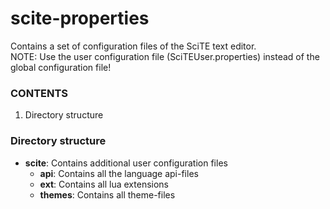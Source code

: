 # scite-properties

Contains a set of configuration files of the SciTE text editor.  
NOTE: Use the user configuration file (SciTEUser.properties) instead of the global configuration file!

### CONTENTS
1. Directory structure

### Directory structure
* **scite**: Contains additional user configuration files
    * **api**: Contains all the language api-files
	* **ext**: Contains all lua extensions
	* **themes**: Contains all theme-files
